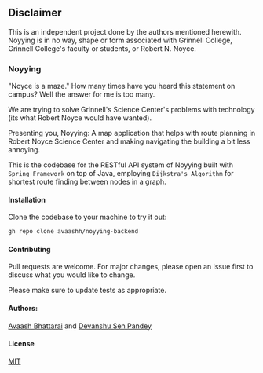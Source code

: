 ## Disclaimer

This is an independent project done by the authors mentioned herewith. Noyying is in no way, shape or form associated with Grinnell College, Grinnell College's faculty or students, or Robert N. Noyce.

### Noyying

"Noyce is a maze." How many times have you heard this statement on campus? Well the answer for me is too many.

We are trying to solve Grinnell's Science Center's problems with technology (its what Robert Noyce would have wanted).

Presenting you, Noyying: A map application that helps with route planning in Robert Noyce Science Center and making navigating the building a bit less annoying.

This is the codebase for the RESTful API system of Noyying built with `Spring Framework` on top of Java, employing `Dijkstra's Algorithm` for shortest route finding between nodes in a graph.

#### Installation

Clone the codebase to your machine to try it out:

```bash
gh repo clone avaashh/noyying-backend
```

#### Contributing

Pull requests are welcome. For major changes, please open an issue first
to discuss what you would like to change.

Please make sure to update tests as appropriate.

#### Authors:

[Avaash Bhattarai](https://github.com/avaashh) and
[Devanshu Sen Pandey](https://github.com/Devanshusp)

#### License

[MIT](https://choosealicense.com/licenses/mit/)
